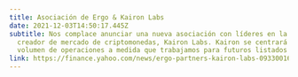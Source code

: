 ```yaml
---
title: Asociación de Ergo & Kairon Labs
date: 2021-12-03T14:50:17.445Z
subtitle: Nos complace anunciar una nueva asociación con líderes en la industria
  creador de mercado de criptomonedas, Kairon Labs. Kairon se centrará en la liquidez de Ergo y
  volumen de operaciones a medida que trabajamos para futuros listados en exchanges
link: https://finance.yahoo.com/news/ergo-partners-kairon-labs-093300165.html
---
```

